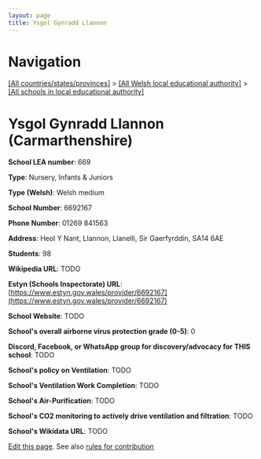 ```yaml
---
layout: page
title: Ysgol Gynradd Llannon
---
```

# Navigation

[[All countries/states/provinces]](../../..) > [[All Welsh local educational authority]](../..) > [[All schools in local educational authority]](..)

# Ysgol Gynradd Llannon (Carmarthenshire)

**School LEA number**: 669

**Type**: Nursery, Infants & Juniors

**Type (Welsh)**: Welsh medium

**School Number**: 6692167

**Phone Number**: 01269 841563

**Address**: Heol Y Nant, Llannon, Llanelli, Sir Gaerfyrddin, SA14 6AE

**Students**: 98

**Wikipedia URL**: TODO

**Estyn (Schools Inspectorate) URL**: [https://www.estyn.gov.wales/provider/6692167](https://www.estyn.gov.wales/provider/6692167)

**School Website**: TODO

**School's overall airborne virus protection grade (0-5)**: 0

**Discord, Facebook, or WhatsApp group for discovery/advocacy for THIS school**: TODO

**School's policy on Ventilation**: TODO

**School's Ventilation Work Completion**: TODO

**School's Air-Purification**: TODO

**School's CO2 monitoring to actively drive ventilation and filtration**: TODO

**School's Wikidata URL**: TODO




[Edit this page](https://github.com/ventilate-schools/Wales/edit/prif/./Carmarthenshire/Ysgol_Gynradd_Llannon.md). See also [rules for contribution](../../../contribution-rules/)